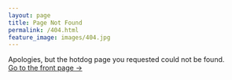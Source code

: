 ```yaml
---
layout: page
title: Page Not Found
permalink: /404.html
feature_image: images/404.jpg
---
```


Apologies, but the hotdog page you requested could not be found.<br />
<a class="error-link" href="{{ site.baseurl }}/">Go to the front page &rarr;</a>
